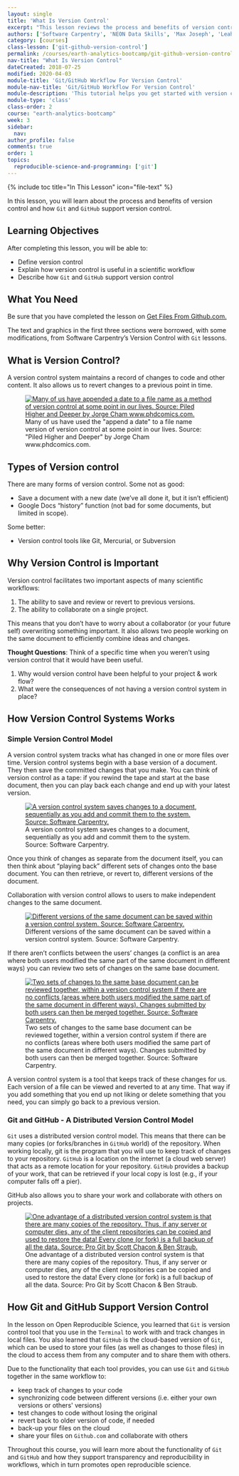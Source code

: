 ```yaml
---
layout: single
title: 'What Is Version Control'
excerpt: "This lesson reviews the process and benefits of version control and how Git and GitHub support version control."
authors: ['Software Carpentry', 'NEON Data Skills', 'Max Joseph', 'Leah Wasser', 'Jenny Palomino']
category: [courses]
class-lesson: ['git-github-version-control']
permalink: /courses/earth-analytics-bootcamp/git-github-version-control/intro-version-control/
nav-title: "What Is Version Control"
dateCreated: 2018-07-25
modified: 2020-04-03
module-title: 'Git/GitHub Workflow For Version Control'
module-nav-title: 'Git/GitHub Workflow For Version Control'
module-description: 'This tutorial helps you get started with version control to track changes to your files and share your files with others using Git and GitHub.'
module-type: 'class'
class-order: 2
course: "earth-analytics-bootcamp"
week: 3
sidebar:
  nav:
author_profile: false
comments: true
order: 1
topics:
  reproducible-science-and-programming: ['git']
---
```

{% include toc title="In This Lesson" icon="file-text" %}

In this lesson, you will learn about the process and benefits of version control and how `Git` and `GitHub` support version control. 

<div class='notice--success' markdown="1">

## <i class="fa fa-graduation-cap" aria-hidden="true"></i> Learning Objectives

After completing this lesson, you will be able to:

* Define version control
* Explain how version control is useful in a scientific workflow
* Describe how `Git` and `GitHub` support version control


## <i class="fa fa-check-square-o fa-2" aria-hidden="true"></i> What You Need

Be sure that you have completed the lesson on <a href="{{ site.url }}/courses/earth-analytics-bootcamp/get-started-with-open-science/get-files-from-github/">Get Files From Github.com.</a>

</div>

The text and graphics in the first three sections were borrowed, with some modifications, from Software Carpentry’s Version Control with `Git` lessons.

 
## What is Version Control?

A version control system maintains a record of changes to code and other content. It also allows us to revert changes to a previous point in time.

<figure>
   <a href="http://www.phdcomics.com/comics/archive/phd101212s.gif">
   <img src="http://www.phdcomics.com/comics/archive/phd101212s.gif" alt="Many of us have appended a date to a file name as a method of version control at some point in our lives. Source: Piled Higher and Deeper by Jorge Cham www.phdcomics.com."></a>
   <figcaption> Many of us have used the "append a date" to a file name version of version control at some point in our lives. Source: "Piled Higher and Deeper" by Jorge Cham www.phdcomics.com.
   </figcaption>
</figure>

## Types of Version control

There are many forms of version control. Some not as good:

* Save a document with a new date (we’ve all done it, but it isn’t efficient)
* Google Docs “history” function (not bad for some documents, but limited in scope).

Some better:

* Version control tools like Git, Mercurial, or Subversion

## Why Version Control is Important

Version control facilitates two important aspects of many scientific workflows:

1. The ability to save and review or revert to previous versions.
2. The ability to collaborate on a single project.

This means that you don’t have to worry about a collaborator (or your future self) overwriting something important. It also allows two people working on the same document to efficiently combine ideas and changes.

<div class="notice" markdown="1">

<i class="fa fa-star"></i>**Thought Questions**: Think of a specific time when you weren’t using version control that it would have been useful.

1. Why would version control have been helpful to your project & work flow?
2. What were the consequences of not having a version control system in place?

</div>


## How Version Control Systems Works

### Simple Version Control Model

A version control system tracks what has changed in one or more files over time. Version control systems begin with a base version of a document. They then save the committed changes that you make. You can think of version control as a tape: if you rewind the tape and start at the base document, then you can play back each change and end up with your latest version.

<figure>
   <a href="http://swcarpentry.github.io/git-novice/fig/play-changes.svg">
   <img src="http://swcarpentry.github.io/git-novice/fig/play-changes.svg" alt="A version control system saves changes to a document, sequentially as you add and commit them to the system. Source: Software Carpentry."></a>
   <figcaption> A version control system saves changes to a document, sequentially as you add and commit them to the system. Source: Software Carpentry.
   </figcaption>
</figure>

Once you think of changes as separate from the document itself, you can then think about “playing back” different sets of changes onto the base document. You can then retrieve, or revert to, different versions of the document.

Collaboration with version control allows to users to make independent changes to the same document.

<figure>
   <a href="http://swcarpentry.github.io/git-novice/fig/versions.svg">
   <img src="http://swcarpentry.github.io/git-novice/fig/versions.svg" alt="Different versions of the same document can be saved within a version control system. Source: Software Carpentry."></a>
   <figcaption> Different versions of the same document can be saved within a version control system. Source: Software Carpentry.
   </figcaption>
</figure>

If there aren’t conflicts between the users’ changes (a conflict is an area where both users modified the same part of the same document in different ways) you can review two sets of changes on the same base document.

<figure>
   <a href="http://swcarpentry.github.io/git-novice/fig/merge.svg">
   <img src="http://swcarpentry.github.io/git-novice/fig/merge.svg" alt="Two sets of changes to the same base document can be reviewed together, within a version control system if there are no conflicts (areas where both users modified the same part of the same document in different ways). Changes submitted by both users can then be merged together. Source: Software Carpentry."></a>
   <figcaption> Two sets of changes to the same base document can be reviewed together, within a version control system if there are no conflicts (areas where both users modified the same part of the same document in different ways). Changes submitted by both users can then be merged together. Source: Software Carpentry.
   </figcaption>
</figure>

A version control system is a tool that keeps track of these changes for us. Each version of a file can be viewed and reverted to at any time. That way if you add something that you end up not liking or delete something that you need, you can simply go back to a previous version.


### Git and GitHub - A Distributed Version Control Model

`Git` uses a distributed version control model. This means that there can be many copies (or forks/branches in `GitHub` world) of the repository. When working locally, git is the program that you will use to keep track of changes to your repository. `GitHub` is a location on the internet (a cloud web server) that acts as a remote location for your repository. `GitHub` provides a backup of your work, that can be retrieved if your local copy is lost (e.g., if your computer falls off a pier).

GitHub also allows you to share your work and collaborate with others on projects.

<figure>
   <a href="https://git-scm.com/book/en/v2/book/01-introduction/images/distributed.png">
   <img src="https://git-scm.com/book/en/v2/book/01-introduction/images/distributed.png" alt="One advantage of a distributed version control system is that there are many copies of the repository. Thus, if any server or computer dies, any of the client repositories can be copied and used to restore the data! Every clone (or fork) is a full backup of all the data. Source: Pro Git by Scott Chacon & Ben Straub. "></a>
   <figcaption> One advantage of a distributed version control system is that there are many copies of the repository. Thus, if any server or computer dies, any of the client repositories can be copied and used to restore the data! Every clone (or fork) is a full backup of all the data. Source: Pro Git by Scott Chacon & Ben Straub. 
    </figcaption>
</figure>    

## How Git and GitHub Support Version Control

In the lesson on Open Reproducible Science, you learned that `Git` is version control tool that you use in the `Terminal` to work with and track changes in local files. You also learned that `GitHub` is the cloud-based version of `Git`, which can be used to store your files (as well as changes to those files) in the cloud to access them from any computer and to share them with others.  

Due to the functionality that each tool provides, you can use `Git` and `GitHub` together in the same workflow to:
* keep track of changes to your code
* synchronizing code between different versions (i.e. either your own versions or others' versions)
* test changes to code without losing the original
* revert back to older version of code, if needed
* back-up your files on the cloud
* share your files on `Github.com` and collaborate with others

Throughout this course, you will learn more about the functionality of `Git` and `GitHub` and how they support transparency and reproducibility in workflows, which in turn promotes open reproducible science.  
